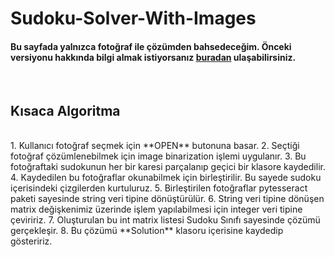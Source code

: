 # Sudoku-Solver-With-Images
#### Bu sayfada yalnızca fotoğraf ile çözümden bahsedeceğim. Önceki versiyonu hakkında bilgi almak istiyorsanız [buradan](https://github.com/deveneskaracabay/SudokuSolver) ulaşabilirsiniz.
<br/>

## Kısaca Algoritma
<br/>
1. Kullanıcı fotoğraf seçmek için **OPEN** butonuna basar.
2. Seçtiği fotoğraf çözümlenebilmek için image binarization işlemi uygulanır.
3. Bu fotoğraftaki sudokunun her bir karesi parçalanıp geçici bir klasore kaydedilir.
4. Kaydedilen bu fotoğraflar okunabilmek için birleştirilir. Bu sayede sudoku içerisindeki çizgilerden kurtuluruz.
5. Birleştirilen fotoğraflar pytesseract paketi sayesinde string veri tipine dönüştürülür.
6. String veri tipine dönüşen matrix değişkenimiz üzerinde işlem yapılabilmesi için integer veri tipine çeviririz.
7. Oluşturulan bu int matrix listesi Sudoku Sınıfı sayesinde çözümü gerçekleşir. 
8. Bu çözümü **Solution** klasoru içerisine kaydedip gösteririz.
